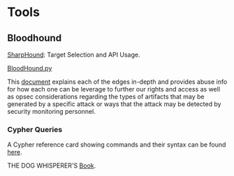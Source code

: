 # Tools

## Bloodhound

[SharpHound](https://blog.cptjesus.com/posts/sharphoundtargeting): Target Selection and API Usage.

[BloodHound.py](https://github.com/fox-it/BloodHound.py)

This [document](https://bloodhound.readthedocs.io/en/latest/data-analysis/edges.html) explains each of the edges in-depth and provides abuse info for how each one can be leverage to further our rights and access as well as opsec considerations regarding the types of artifacts that may be generated by a specific attack or ways that the attack may be detected by security monitoring personnel.

### Cypher Queries

A Cypher reference card showing commands and their syntax can be found [here](https://neo4j.com/docs/cypher-refcard/current/).

THE DOG WHISPERER'S [Book](https://ernw.de/download/BloodHoundWorkshop/ERNW\_DogWhispererHandbook.pdf).
